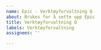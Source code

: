 ```yaml
---
name: Epic - Verktøyforvaltning Q
about: Brukes for å sette opp Epic
title: Verktøyforvaltning Q
labels: Verktøyforvaltning
assignees: ''

---
```



